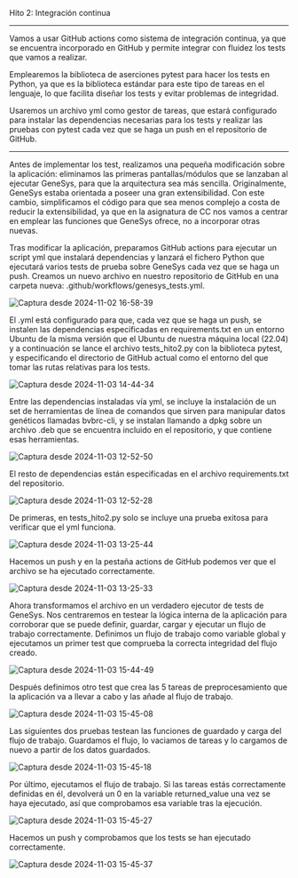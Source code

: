 Hito 2: Integración continua

--------------------------------------------------------------------------------

Vamos a usar GitHub actions como sistema de integración continua, ya que se encuentra incorporado en GitHub y permite integrar con fluidez los tests que vamos a realizar.

Emplearemos la biblioteca de aserciones pytest para hacer los tests en Python, ya que es la biblioteca estándar para este tipo de tareas en el lenguaje, lo que facilita diseñar los tests y evitar problemas de integridad.

Usaremos un archivo yml como gestor de tareas, que estará configurado para instalar las dependencias necesarias para los tests y realizar las pruebas con pytest cada vez que se haga un push en el repositorio de GitHub.

--------------------------------------------------------------------------------

Antes de implementar los test, realizamos una pequeña modificación sobre la aplicación: eliminamos las primeras pantallas/módulos que se lanzaban al ejecutar GeneSys, para que la arquitectura sea más sencilla. Originalmente, GeneSys estaba orientada a poseer una gran extensibilidad. Con este cambio, simplificamos el código para que sea menos complejo a costa de reducir la extensibilidad, ya que en la asignatura de CC nos vamos a centrar en emplear las funciones que GeneSys ofrece, no a incorporar otras nuevas.

Tras modificar la aplicación, preparamos GitHub actions para ejecutar un script yml que instalará dependencias y lanzará el fichero Python que ejecutará varios tests de prueba sobre GeneSys cada vez que se haga un push. Creamos un nuevo archivo en nuestro repositorio de GitHub en una carpeta nueva: .github/workflows/genesys_tests.yml.

![Captura desde 2024-11-02 16-58-39](https://github.com/user-attachments/assets/e5e85881-c54f-4f92-94d8-3034bbd6cad2)

El .yml está configurado para que, cada vez que se haga un push, se instalen las dependencias especificadas en requirements.txt en un entorno Ubuntu de la misma versión que el Ubuntu de nuestra máquina local (22.04) y a continuación se lance el archivo tests_hito2.py con la biblioteca pytest, y especificando el directorio de GitHub actual como el entorno del que tomar las rutas relativas para los tests.

![Captura desde 2024-11-03 14-44-34](https://github.com/user-attachments/assets/a1aeb01e-d740-4826-8b16-46024b2600f3)

Entre las dependencias instaladas vía yml, se incluye la instalación de un set de herramientas de línea de comandos que sirven para manipular datos genéticos llamadas bvbrc-cli, y se instalan llamando a dpkg sobre un archivo .deb que se encuentra incluido en el repositorio, y que contiene esas herramientas.

![Captura desde 2024-11-03 12-52-50](https://github.com/user-attachments/assets/52dbb4ae-3a04-44ee-a62e-6f862bcc6ea2)

El resto de dependencias están especificadas en el archivo requirements.txt del repositorio.

![Captura desde 2024-11-03 12-52-28](https://github.com/user-attachments/assets/0230b6c2-b0c9-4bdf-a757-26f8316469da)

De primeras, en tests_hito2.py solo se incluye una prueba exitosa para verificar que el yml funciona.

![Captura desde 2024-11-03 13-25-44](https://github.com/user-attachments/assets/0c30b699-970e-4224-8406-6bbf2f9c8e3d)

Hacemos un push y en la pestaña actions de GitHub podemos ver que el archivo se ha ejecutado correctamente.

![Captura desde 2024-11-03 13-25-33](https://github.com/user-attachments/assets/9665d238-6b30-4bb4-a217-0dc6b4faa278)

Ahora transformamos el archivo en un verdadero ejecutor de tests de GeneSys. Nos centraremos en testear la lógica interna de la aplicación para corroborar que se puede definir, guardar, cargar y ejecutar un flujo de trabajo correctamente. Definimos un flujo de trabajo como variable global y ejecutamos un primer test que comprueba la correcta integridad del flujo creado.

![Captura desde 2024-11-03 15-44-49](https://github.com/user-attachments/assets/02333a2a-e1d1-4254-9ebd-14aaf0949db8)

Después definimos otro test que crea las 5 tareas de preprocesamiento que la aplicación va a llevar a cabo y las añade al flujo de trabajo.

![Captura desde 2024-11-03 15-45-08](https://github.com/user-attachments/assets/e0f9a582-a973-404c-87bf-57033c95866e)

Las siguientes dos pruebas testean las funciones de guardado y carga del flujo de trabajo. Guardamos el flujo, lo vaciamos de tareas y lo cargamos de nuevo a partir de los datos guardados.

![Captura desde 2024-11-03 15-45-18](https://github.com/user-attachments/assets/85ff7fbc-ec9a-488e-a4cb-2d5d3b5a831a)

Por último, ejecutamos el flujo de trabajo. Si las tareas estás correctamente definidas en él, devolverá un 0 en la variable returned_value una vez se haya ejecutado, así que comprobamos esa variable tras la ejecución.

![Captura desde 2024-11-03 15-45-27](https://github.com/user-attachments/assets/273e54d4-76e3-492f-b765-c126bebf398c)

Hacemos un push y comprobamos que los tests se han ejecutado correctamente.

![Captura desde 2024-11-03 15-45-37](https://github.com/user-attachments/assets/d22efba4-413c-4001-8698-367f63ff3525)

